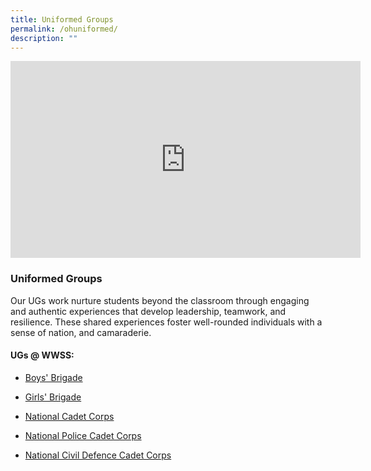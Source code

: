 ```yaml
---
title: Uniformed Groups
permalink: /ohuniformed/
description: ""
---
```

<iframe allowfullscreen="" allow="accelerometer; autoplay; clipboard-write; encrypted-media; gyroscope; picture-in-picture; web-share" frameborder="0" title="YouTube video player" src="https://www.youtube.com/embed/-FvllXxSYGw?si=MoAmtXejsqHDfnLa" height="315" width="560"></iframe>

### Uniformed Groups 

Our UGs work nurture students beyond the classroom through engaging and authentic experiences that develop leadership, teamwork, and resilience. These shared experiences foster well-rounded individuals with a sense of nation, and camaraderie.

#### UGs @ WWSS:

*   [Boys' Brigade](/cca/uniformed-groups/boys-brigade/)
    
*   [Girls' Brigade](/cca/uniformed-groups/girls-brigade/)
    
*   [National Cadet Corps](/cca/uniformed-groups/national-cadet-corp/)
    
*   [National Police Cadet Corps](/cca/uniformed-groups/national-police-cadet-corps/)
    
*   [National Civil Defence Cadet Corps](/cca/uniformed-groups/national-civil-defence-cadet-corps/)